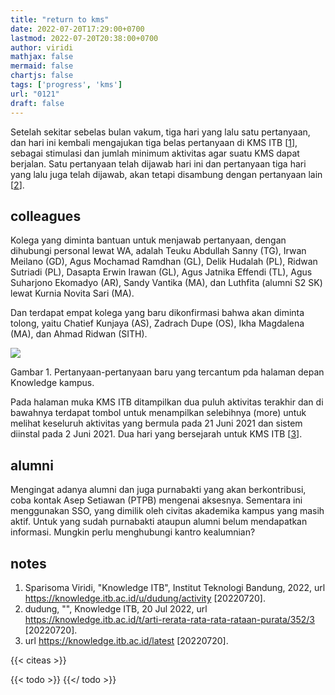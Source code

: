 ```yaml
---
title: "return to kms"
date: 2022-07-20T17:29:00+0700
lastmod: 2022-07-20T20:38:00+0700
author: viridi
mathjax: false
mermaid: false
chartjs: false
tags: ['progress', 'kms']
url: "0121"
draft: false
---
```

Setelah sekitar sebelas bulan vakum, tiga hari yang lalu satu pertanyaan, dan hari ini kembali mengajukan tiga belas pertanyaan di KMS ITB [[1](#r01)], sebagai stimulasi dan jumlah minimum aktivitas agar suatu KMS dapat berjalan. Satu pertanyaan telah dijawab hari ini dan pertanyaan tiga hari yang lalu juga telah dijawab, akan tetapi disambung dengan pertanyaan lain [[2](#r02)].


## colleagues
Kolega yang diminta bantuan untuk menjawab pertanyaan, dengan dihubungi personal lewat WA, adalah Teuku Abdullah Sanny (TG), Irwan Meilano (GD), Agus Mochamad Ramdhan (GL), Delik Hudalah (PL), Ridwan Sutriadi (PL), Dasapta Erwin Irawan (GL), Agus Jatnika Effendi (TL), Agus Suharjono Ekomadyo (AR), Sandy Vantika (MA), dan Luthfita (alumni S2 SK) lewat Kurnia Novita Sari (MA).

Dan terdapat empat kolega yang baru dikonfirmasi bahwa akan diminta tolong, yaitu Chatief Kunjaya (AS), Zadrach Dupe (OS), Ikha Magdalena (MA), dan Ahmad Ridwan (SITH).

[![](/bugx/img/kms/kms-itb-20jul2022.png)](/bugx/img/kms/kms-itb-20jul2022.png)

Gambar <a name='fig1'>1</a>. Pertanyaan-pertanyaan baru yang tercantum pda halaman depan Knowledge kampus.

Pada halaman muka KMS ITB ditampilkan dua puluh aktivitas terakhir dan di bawahnya terdapat tombol untuk menampilkan selebihnya (more) untuk melihat keseluruh aktivitas yang bermula pada 21 Juni 2021 dan sistem diinstal pada 2 Juni 2021. Dua hari yang bersejarah untuk KMS ITB [[3](#r03)].


## alumni
Mengingat adanya alumni dan juga purnabakti yang akan berkontribusi, coba kontak Asep Setiawan (PTPB) mengenai aksesnya. Sementara ini menggunakan SSO, yang dimilik oleh civitas akademika kampus yang masih aktif. Untuk yang sudah purnabakti ataupun alumni belum mendapatkan informasi. Mungkin perlu menghubungi kantro kealumnian?


## notes
1. <a name='r01'></a>Sparisoma Viridi, "Knowledge ITB", Institut Teknologi Bandung, 2022, url <https://knowledge.itb.ac.id/u/dudung/activity> [20220720].
2. <a name='r02'></a>dudung, "", Knowledge ITB, 20 Jul 2022, url <https://knowledge.itb.ac.id/t/arti-rerata-rata-rata-rataan-purata/352/3> [20220720].
3. <a name='r03'></a>url <https://knowledge.itb.ac.id/latest> [20220720].

{{< citeas >}}

{{< todo >}}
{{</ todo >}}